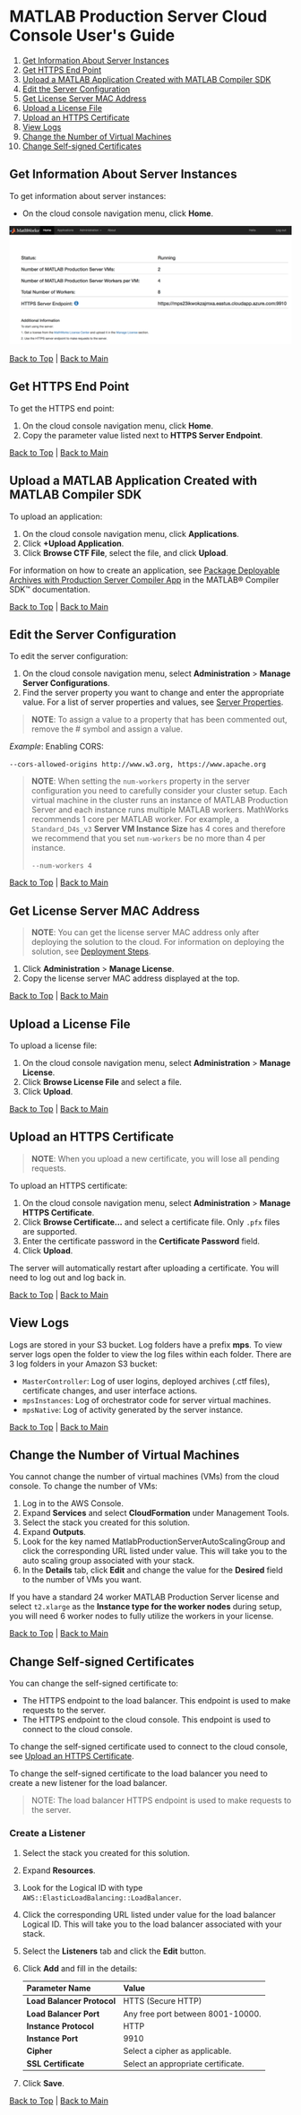 # MATLAB Production Server Cloud Console User's Guide

1. [Get Information About Server Instances](#get-information-about-server-instances)
1. [Get HTTPS End Point](#get-https-end-point)
1. [Upload a MATLAB Application Created with MATLAB Compiler SDK](#upload-a-matlab-application-created-with-matlab-compiler-sdk)
1. [Edit the Server Configuration](#edit-the-server-configuration)
1. [Get License Server MAC Address](#get-license-server-mac-address)
1. [Upload a License File](#upload-a-license-file)
1. [Upload an HTTPS Certificate](#upload-an-https-certificate)
1. [View Logs](#view-logs)
1. [Change the Number of Virtual Machines](#change-the-number-of-virtual-machines)
1. [Change Self-signed Certificates](#change-self-signed-certificates)

## Get Information About Server Instances
To get information about server instances:
- On the cloud console navigation menu, click **Home**.

![Cloud Console Home](/pics/cloudConsoleHome.png)

[Back to Top](/doc/cloudConsoleDoc.md#matlab-production-server-cloud-console-users-guide) | [Back to Main](/README.md#matlab-production-server-on-amazon-web-services)

## Get HTTPS End Point
To get the HTTPS end point:
1. On the cloud console navigation menu, click **Home**. 
1. Copy the parameter value listed next to **HTTPS Server Endpoint**.

[Back to Top](/doc/cloudConsoleDoc.md#matlab-production-server-cloud-console-users-guide) | [Back to Main](/README.md#matlab-production-server-on-amazon-web-services)

## Upload a MATLAB Application Created with MATLAB Compiler SDK
To upload an application:
1. On the cloud console navigation menu, click **Applications**. 
1. Click **+Upload Application**.
1. Click **Browse CTF File**, select the file, and click **Upload**.

For information on how to create an application, see [Package Deployable Archives
with Production Server Compiler App](https://www.mathworks.com/help/mps/ml_code/create-a-deployable-ctf-archive-with-the-library-compiler-app.html) in the MATLAB® Compiler SDK™ documentation.
  
[Back to Top](/doc/cloudConsoleDoc.md#matlab-production-server-cloud-console-users-guide) | [Back to Main](/README.md#matlab-production-server-on-amazon-web-services)

## Edit the Server Configuration
To edit the server configuration:
1. On the cloud console navigation menu, select **Administration** > **Manage Server Configurations**. 
1. Find the server property you want to change and enter the appropriate value. For
a list of server properties and values, see [Server Properties](http://www.mathworks.com/help/mps/propertylist.html).

>**NOTE**: To assign a value to a property that has been commented out, remove the #
symbol and assign a value.

*Example*: Enabling CORS:

`--cors-allowed-origins http://www.w3.org, https://www.apache.org`

>**NOTE**: When setting the `num-workers` property in the server configuration you need to carefully consider your cluster setup. Each virtual machine in the cluster runs an instance of MATLAB Production Server and each instance runs multiple MATLAB workers. MathWorks recommends 1 core per MATLAB worker. For example, a `Standard_D4s_v3` **Server VM Instance Size** has 4 cores and therefore we recommend that you set `num-workers` be no more than 4 per instance.<p>`--num-workers 4`</p> 

[Back to Top](/doc/cloudConsoleDoc.md#matlab-production-server-cloud-console-users-guide) | [Back to Main](/README.md#matlab-production-server-on-amazon-web-services)

## Get License Server MAC Address
>**NOTE**: You can get the license server MAC address only after deploying the solution to the cloud. For information on deploying the solution, see [Deployment Steps](/README.md#deployment-steps).

1. Click **Administration** > **Manage License**.
1. Copy the license server MAC address displayed at the top.

[Back to Top](/doc/cloudConsoleDoc.md#matlab-production-server-cloud-console-users-guide) | [Back to Main](/README.md#matlab-production-server-on-amazon-web-services)

## Upload a License File
To upload a license file:
1. On the cloud console navigation menu, select **Administration** > **Manage License**.
1. Click **Browse License File** and select a file. 
1. Click **Upload**.

[Back to Top](/doc/cloudConsoleDoc.md#matlab-production-server-cloud-console-users-guide) | [Back to Main](/README.md#matlab-production-server-on-amazon-web-services)

## Upload an HTTPS Certificate
> **NOTE**: When you upload a new certificate, you will lose all pending requests.

To upload an HTTPS certificate:
1. On the cloud console navigation menu, select **Administration** > **Manage HTTPS Certificate**.
1. Click **Browse Certificate...** and select a certificate file. Only `.pfx` files are supported.
1. Enter the certificate password in the **Certificate Password** field.
1. Click **Upload**.

The server will automatically restart after uploading a certificate. You will
need to log out and log back in.

[Back to Top](/doc/cloudConsoleDoc.md#matlab-production-server-cloud-console-users-guide) | [Back to Main](/README.md#matlab-production-server-on-amazon-web-services)

## View Logs
Logs are stored in your S3 bucket. Log folders have a prefix **mps**. To view server logs open the folder to view the log files within each folder. There are 3 log folders in your Amazon S3 bucket:
- `MasterController`: Log of user logins, deployed archives (.ctf files), certificate changes, and user interface actions.
- `mpsInstances`: Log of orchestrator code for server virtual machines.
- `mpsNative`: Log of activity generated by the server instance.

[Back to Top](/doc/cloudConsoleDoc.md#matlab-production-server-cloud-console-users-guide) | [Back to Main](/README.md#matlab-production-server-on-amazon-web-services)

## Change the Number of Virtual Machines
You cannot change the number of virtual machines (VMs) from the cloud console.
To change the number of VMs:

1. Log in to the AWS Console.
2. Expand **Services** and select **CloudFormation** under Management Tools. 
3. Select the stack you created for this solution.
4. Expand **Outputs**.
5. Look for the key named MatlabProductionServerAutoScalingGroup and click the corresponding URL listed under value. This will take you to the auto scaling group associated with your stack.
6. In the **Details** tab, click **Edit** and change the value for the **Desired** field to the number of VMs you want. 

If you have a standard 24 worker MATLAB Production Server license and select `t2.xlarge` as the **Instance type for the worker nodes** during setup, you will need 6 worker nodes to fully utilize the workers in your license.

[Back to Top](/doc/cloudConsoleDoc.md#matlab-production-server-cloud-console-users-guide) | [Back to Main](/README.md#matlab-production-server-on-amazon-web-services)

## Change Self-signed Certificates
You can change the self-signed certificate to:
- The HTTPS endpoint to the load balancer. This endpoint is used to make requests to the server. 
- The HTTPS endpoint to the cloud console. This endpoint is used to connect to the cloud console. 

To change the self-signed certificate used to connect to the cloud console, see [Upload an HTTPS Certificate](#upload-an-https-certificate).

To change the self-signed certificate to the load balancer you need to create a new listener for the load balancer. 

> NOTE: The load balancer HTTPS endpoint is used to make requests to the server. 

### Create a Listener
1. Select the stack you created for this solution.
2. Expand **Resources**.
3. Look for the Logical ID with type `AWS::ElasticLoadBalancing::LoadBalancer`.  
4. Click the corresponding URL listed under value for the load balancer Logical ID. This will take you to the load balancer associated with your stack.
5. Select the **Listeners** tab and click the **Edit** button. 
6. Click **Add** and fill in the details:

    | Parameter Name             | Value                              |
    |----------------------------|------------------------------------|
    | **Load Balancer Protocol** | HTTS (Secure HTTP)                 |
    | **Load Balancer Port**     | Any free port between 8001-10000.  |
    | **Instance Protocol**      | HTTP                               |
    | **Instance Port**          | 9910                               |
    | **Cipher**                 | Select a cipher as applicable.     |
    | **SSL Certificate**        | Select an appropriate certificate. |

7. Click **Save**.

[Back to Top](/doc/cloudConsoleDoc.md#matlab-production-server-cloud-console-users-guide) | [Back to Main](/README.md#matlab-production-server-on-amazon-web-services)
